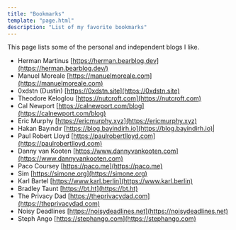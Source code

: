 ```yaml
---
title: "Bookmarks"
template: "page.html"
description: "List of my favorite bookmarks"
---
```


This page lists some of the personal and independent blogs I like.

- Herman Martinus [https://herman.bearblog.dev](https://herman.bearblog.dev/) 
- Manuel Moreale [https://manuelmoreale.com](https://manuelmoreale.com)
- 0xdstn (Dustin) [https://0xdstn.site](https://0xdstn.site)
- Theodore Keloglou [https://nutcroft.com](https://nutcroft.com)
- Cal Newport [https://calnewport.com/blog](https://calnewport.com/blog)
- Eric Murphy [https://ericmurphy.xyz](https://ericmurphy.xyz)
- Hakan Bayındır [https://blog.bayindirh.io](https://blog.bayindirh.io)|
- Paul Robert Lloyd [https://paulrobertlloyd.com](https://paulrobertlloyd.com)
- Danny van Kooten [https://www.dannyvankooten.com](https://www.dannyvankooten.com)
- Paco Coursey [https://paco.me](https://paco.me)
- Sim [https://simone.org](https://simone.org)
- Karl Bartel [https://www.karl.berlin](https://www.karl.berlin)
- Bradley Taunt [https://bt.ht](https://bt.ht)
- The Privacy Dad [https://theprivacydad.com](https://theprivacydad.com)
- Noisy Deadlines [https://noisydeadlines.net](https://noisydeadlines.net)
- Steph Ango [https://stephango.com](https://stephango.com)